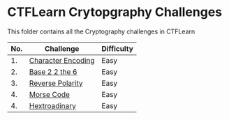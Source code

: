 # CTFLearn Crytopgraphy Challenges

This folder contains all the Cryptography challenges in CTFLearn

|No. |Challenge        |Difficulty|
|----|-----------------|----------|
|1.  |<a href="https://github.com/sai-kantamuneni/CTFLearn-Walkthroughs/tree/main/Cryptography/Character%20Encoding">Character Encoding</a>|Easy|
|2.  |<a href="https://github.com/sai-kantamuneni/CTFLearn-Walkthroughs/tree/main/Cryptography/Base%202%202%20the%206">Base 2 2 the 6</a>|Easy|
|3.  |<a href="https://github.com/sai-kantamuneni/CTFLearn-Walkthroughs/tree/main/Cryptography/Reverse%20Polarity">Reverse Polarity</a>|Easy|
|4.  |<a href="https://github.com/sai-kantamuneni/CTFLearn-Walkthroughs/tree/main/Cryptography/Morse%20Code">Morse Code</a>|Easy|
|4.  |<a href="https://github.com/sai-kantamuneni/CTFLearn-Walkthroughs/tree/main/Cryptography/Hextroadinary">Hextroadinary</a>|Easy|

